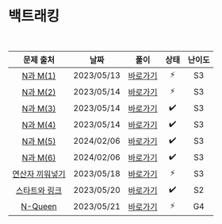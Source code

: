 # 백트래킹

<br>

|                        문제 출처                         |    날짜    |          풀이          | 상태 | 난이도 |
| :------------------------------------------------------: | :--------: | :--------------------: | :--: | :----: |
|    [N과 M(1)](https://www.acmicpc.net/problem/15649)     | 2023/05/13 | [바로가기](./15649.js) |  ⚡  |   S3   |
|    [N과 M(2)](https://www.acmicpc.net/problem/15650)     | 2023/05/14 | [바로가기](./15650.js) |  ⚡  |   S3   |
|    [N과 M(3)](https://www.acmicpc.net/problem/15651)     | 2023/05/14 | [바로가기](./15651.js) |  ✔️  |   S3   |
|    [N과 M(4)](https://www.acmicpc.net/problem/15652)     | 2023/05/14 | [바로가기](./15652.js) |  ✔️  |   S3   |
|    [N과 M(5)](https://www.acmicpc.net/problem/15654)     | 2024/02/06 | [바로가기](./15654.js) |  ✔️  |   S3   |
|    [N과 M(6)](https://www.acmicpc.net/problem/15655)     | 2024/02/06 | [바로가기](./15655.js) |  ✔️  |   S3   |
| [연산자 끼워넣기](https://www.acmicpc.net/problem/14888) | 2023/05/18 | [바로가기](./14888.js) |  ⚡  |   S3   |
|  [스타트와 링크](https://www.acmicpc.net/problem/14889)  | 2023/05/20 | [바로가기](./14889.js) |  ✔️  |   S2   |
|     [N-Queen](https://www.acmicpc.net/problem/9663)      | 2023/05/21 | [바로가기](./9663.js)  |  ⚡  |   G4   |
